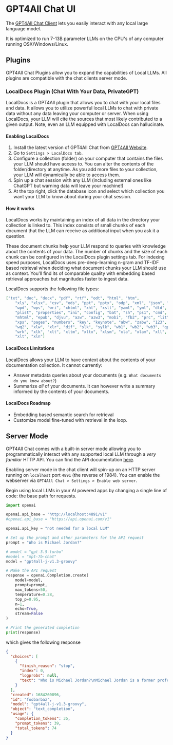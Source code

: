 # GPT4All Chat UI

The [GPT4All Chat Client](https://gpt4all.io) lets you easily interact with any local large language model.

It is optimized to run 7-13B parameter LLMs on the CPU's of any computer running OSX/Windows/Linux.


## Plugins
GPT4All Chat Plugins allow you to expand the capabilities of Local LLMs. All plugins are compatible with the
chat clients server mode.

### LocalDocs Plugin (Chat With Your Data, PrivateGPT)
LocalDocs is a GPT4All plugin that allows you to chat with your local files and data.
It allows you to utilize powerful local LLMs to chat with private data without any data leaving your computer or server.
When using LocalDocs, your LLM will cite the sources that most likely contributed to a given output. Note, even an LLM equipped with LocalDocs can hallucinate.

#### Enabling LocalDocs
1. Install the latest version of GPT4All Chat from [GPT4All Website](https://gpt4all.io).
2. Go to `Settings > LocalDocs tab`.
3. Configure a collection (folder) on your computer that contains the files your LLM should have access to. You can alter the contents of the folder/directory at anytime. As you
add more files to your collection, your LLM will dynamically be able to access them.
4. Spin up a chat session with any LLM (including external ones like ChatGPT but warning data will leave your machine!)
5. At the top right, click the database icon and select which collection you want your LLM to know about during your chat session.



#### How it works
LocalDocs works by maintaining an index of all data in the directory your collection is linked to. This index
consists of small chunks of each document that the LLM can receive as additional input when you ask it a question.

These document chunks help your LLM respond to queries with knowledge about the contents of your data.
The number of chunks and the size of each chunk can be configured in the LocalDocs plugin settings tab.
For indexing speed purposes, LocalDocs uses pre-deep-learning n-gram and TF-IDF based retrieval when deciding
what document chunks your LLM should use as context. You'll find its of comparable quality
with embedding based retrieval approaches but magnitudes faster to ingest data.

LocalDocs supports the following file types:
```json
["txt", "doc", "docx", "pdf", "rtf", "odt", "html", "htm",
    "xls", "xlsx", "csv", "ods", "ppt", "pptx", "odp", "xml", "json", "log", "md", "tex", "asc", "wks",
    "wpd", "wps", "wri", "xhtml", "xht", "xslt", "yaml", "yml", "dtd", "sgml", "tsv", "strings", "resx",
    "plist", "properties", "ini", "config", "bat", "sh", "ps1", "cmd", "awk", "sed", "vbs", "ics", "mht",
    "mhtml", "epub", "djvu", "azw", "azw3", "mobi", "fb2", "prc", "lit", "lrf", "tcr", "pdb", "oxps",
    "xps", "pages", "numbers", "key", "keynote", "abw", "zabw", "123", "wk1", "wk3", "wk4", "wk5", "wq1",
    "wq2", "xlw", "xlr", "dif", "slk", "sylk", "wb1", "wb2", "wb3", "qpw", "wdb", "wks", "wku", "wr1",
    "wrk", "xlk", "xlt", "xltm", "xltx", "xlsm", "xla", "xlam", "xll", "xld", "xlv", "xlw", "xlc", "xlm",
    "xlt", "xln"]
```

#### LocalDocs Limitations
LocalDocs allows your LLM to have context about the contents of your documentation collection. It cannot currently:
- Answer metadata queries about your documents (e.g. `What documents do you know about?`)
- Summarize *all* of your documents. It can however write a summary informed by the contents of your documents.

#### LocalDocs Roadmap
- Embedding based semantic search for retrieval
- Customize model fine-tuned with retrieval in the loop.

## Server Mode

GPT4All Chat comes with a built-in server mode allowing you to programmatically interact
with any supported local LLM through a *very familiar* HTTP API. You can find the API documentation [here](https://platform.openai.com/docs/api-reference/completions).

Enabling server mode in the chat client will spin-up on an HTTP server running on `localhost` port
`4891` (the reverse of 1984). You can enable the webserver via `GPT4All Chat > Settings > Enable web server`.

Begin using local LLMs in your AI powered apps by changing a single line of code: the base path for requests.

```python
import openai

openai.api_base = "http://localhost:4891/v1"
#openai.api_base = "https://api.openai.com/v1"

openai.api_key = "not needed for a local LLM"

# Set up the prompt and other parameters for the API request
prompt = "Who is Michael Jordan?"

# model = "gpt-3.5-turbo"
#model = "mpt-7b-chat"
model = "gpt4all-j-v1.3-groovy"

# Make the API request
response = openai.Completion.create(
    model=model,
    prompt=prompt,
    max_tokens=50,
    temperature=0.28,
    top_p=0.95,
    n=1,
    echo=True,
    stream=False
)

# Print the generated completion
print(response)
```

which gives the following response

```json
{
  "choices": [
    {
      "finish_reason": "stop",
      "index": 0,
      "logprobs": null,
      "text": "Who is Michael Jordan?\nMichael Jordan is a former professional basketball player who played for the Chicago Bulls in the NBA. He was born on December 30, 1963, and retired from playing basketball in 1998."
    }
  ],
  "created": 1684260896,
  "id": "foobarbaz",
  "model": "gpt4all-j-v1.3-groovy",
  "object": "text_completion",
  "usage": {
    "completion_tokens": 35,
    "prompt_tokens": 39,
    "total_tokens": 74
  }
}
```
